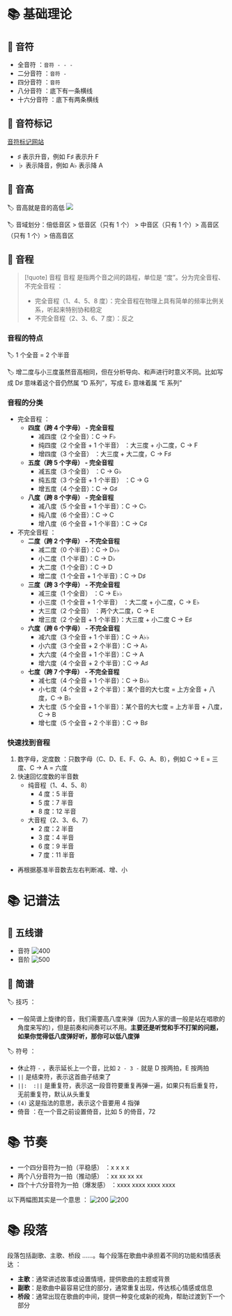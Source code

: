 # 📚 基础理论
## 📖 音符
- 全音符 ：`音符 - - -`
- 二分音符 ：`音符 -`
- 四分音符 ：`音符`
- 八分音符 ：底下有一条横线
- 十六分音符 ：底下有两条横线

## 📖 音符标记
[音符标记网站](https://symbl.cc/en/unicode/blocks/musical-symbols/)

- ♯ 表示升音，例如 F♯ 表示升 F
- ♭ 表示降音，例如 A♭ 表示降 A

## 📖 音高
🏷️ 音高就是音的高低
![](https://obsidian-1307744200.cos.ap-guangzhou.myqcloud.com/%E5%9B%BE%E7%89%87/20250720135350.png)

🏷️ 音域划分：倍低音区 > 低音区（只有 1 个） > 中音区（只有 1 个）> 高音区（只有 1 个）> 倍高音区

## 📖 音程
> [!quote] 音程
> 音程 是指两个音之间的路程，单位是 “度”。分为完全音程、不完全音程 ：
> - 完全音程（1、4、5、8 度）：完全音程在物理上具有简单的频率比例关系，听起来特别协和稳定
> - 不完全音程（2、3、6、7 度）：反之

### 音程的特点
🏷️ 1 个全音 = 2 个半音

🏷️ 增二度与小三度虽然音高相同，但在分析导向、和声进行时意义不同。比如写成 D♯ 意味着这个音仍然属 “D 系列”，写成 E♭ 意味着属 “E 系列”

### 音程的分类
- 完全音程 ：
	- **四度（跨 4 个字母） - 完全音程**
		- 减四度（2 个全音）：C → F♭
		- 纯四度（2 个全音 + 1 个半音） ：大三度 + 小二度，C → F
		- 增四度（3 个全音） ：大三度 + 大二度，C → F♯
	- **五度（跨 5 个字母） - 完全音程**
		- 减五度（3 个全音） ：C → G♭
		- 纯五度（3 个全音 + 1 个半音） ：C → G
		- 增五度（4 个全音）：C → G♯
	- **八度（跨 8 个字母） - 完全音程**
		- 减八度（5 个全音  + 1 个半音）：C → C♭
		- 纯八度（6 个全音）：C → C
		- 增八度（6 个全音  + 1 个半音）：C → C♯
- 不完全音程 ：
	- **二度（跨 2 个字母） - 不完全音程**
		- 减二度（0 个半音）：C → D♭♭
		- 小二度（1 个半音）：C → D♭
		- 大二度（1 个全音）：C → D
		- 增二度（1 个全音 + 1 个半音）：C → D♯
	- **三度（跨 3 个字母） - 不完全音程**
		- 减三度（1 个全音） ：C → E♭♭
		- 小三度（1 个全音 + 1 个半音） ：大二度 + 小二度，C → E♭
		- 大三度（2 个全音） ：两个大二度，C → E
		- 增三度（2 个全音 + 1 个半音）：大三度 + 小二度 C → E♯
	- **六度（跨 6 个字母） - 不完全音程**
		- 减六度（3 个全音 + 1 个半音）：C → A♭♭
		- 小六度（3 个全音 + 2 个半音）：C → A♭
		- 大六度（4 个全音 + 1 个半音）：C → A
		- 增六度（4 个全音 + 2 个半音）：C → A♯
	- **七度（跨 7 个字母） - 不完全音程**
		- 减七度（4 个全音 + 1 个半音）：C → B♭♭
		- 小七度（4 个全音 + 2 个半音）：某个音的大七度 = 上方全音 + 八度，C → B♭
		- 大七度（5 个全音 + 1 个半音）：某个音的大七度 = 上方半音 + 八度，C → B
		- 增七度（5 个全音 + 2 个半音）：C → B♯

### 快速找到音程
1. 数字母，定度数 ：只数字母（C、D、E、F、G、A、B），例如 C → E = 三度、C → A = 六度
2. 快速回忆度数的半音数
	- 纯音程（1、4、5、8）
		- 4 度：5 半音
		- 5 度：7 半音
		- 8 度：12 半音
	- 大音程（2、3、6、7）
		- 2 度：2 半音
		- 3 度：4 半音
		- 6 度：9 半音
		- 7 度：11 半音
- 再根据基准半音数去左右判断减、增、小

# 📚 记谱法
## 📖 五线谱
- 音符
![400](https://obsidian-1307744200.cos.ap-guangzhou.myqcloud.com/%E5%9B%BE%E7%89%87/20250404223444.png)
- 音阶
![500](https://obsidian-1307744200.cos.ap-guangzhou.myqcloud.com/%E5%9B%BE%E7%89%87/20250404223734.png)

## 📖 简谱
🏷️ 技巧 ：
- 一般简谱上旋律的音，我们需要高八度来弹（因为人家的谱一般是站在唱歌的角度来写的），但是前奏和间奏可以不用。**主要还是听觉和手不打架的问题，如果你觉得低八度弹好听，那你可以低八度弹**

🏷️ 符号 ：
- 休止符 `-` ，表示延长上一个音，比如 `2 - 3 -` 就是 D 按两拍，E 按两拍
- `||` 是结束符，表示这首曲子结束了
- `||:  :||` 是重复符，表示这一段音符要重复再弹一遍，如果只有后重复符，无前重复符，默认从头重复
- `(4)` 这是指法的意思，表示这个音要用 4 指弹
- 倚音 ：在一个音之前设置倚音，比如 5 的倚音，72

# 📚 节奏
- 一个四分音符为一拍（平稳感） ：x x x x
- 两个八分音符为一拍（推动感） ：xx xx xx xx
- 四个十六分音符为一拍（爆发感） ：xxxx xxxx xxxx xxxx

以下两幅图其实是一个意思 ：
![200](https://obsidian-1307744200.cos.ap-guangzhou.myqcloud.com/%E5%9B%BE%E7%89%87/20250409141125.png)
![200](https://obsidian-1307744200.cos.ap-guangzhou.myqcloud.com/%E5%9B%BE%E7%89%87/20250409141133.png)

# 📚 段落
段落包括副歌、主歌、桥段 ……。每个段落在歌曲中承担着不同的功能和情感表达 ：
- **主歌**：通常讲述故事或设置情境，提供歌曲的主题或背景
- **副歌**：是歌曲中最容易记住的部分，通常重复出现，传达核心情感或信息
- **桥段**：通常出现在歌曲的中间，提供一种变化或新的视角，帮助过渡到下一个部分


